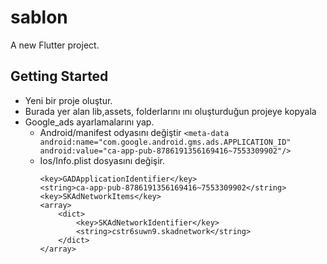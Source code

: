 # sablon

A new Flutter project.

## Getting Started

- Yeni bir proje oluştur.
- Burada yer alan lib,assets, folderlarını ını oluşturduğun projeye kopyala
- Google_ads ayarlamalarını yap.
    - Android/manifest odyasını değiştir
            ```
            <meta-data 
            android:name="com.google.android.gms.ads.APPLICATION_ID"
            android:value="ca-app-pub-8786191356169416~7553309902"/>
            ```
    - Ios/Info.plist dosyasını değişir.
        ```
        <key>GADApplicationIdentifier</key>
		<string>ca-app-pub-8786191356169416~7553309902</string>
		<key>SKAdNetworkItems</key>
		<array>
			<dict>
				<key>SKAdNetworkIdentifier</key>
				<string>cstr6suwn9.skadnetwork</string>
			</dict>
		</array>
        ```

